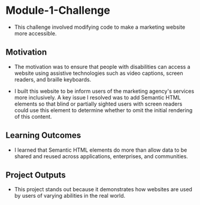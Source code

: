 # Module-1-Challenge
* This challenge involved modifying code to make a marketing website more accessible. 

## Motivation
* The motivation was to ensure that people with disabilities can access a website using assistive technologies such as video captions, screen readers, and braille keyboards. 

* I built this website to be inform users of the marketing agency's services more inclusively. A key issue I resolved was to add Semantic HTML elements so that blind or partially sighted users with screen readers could use this element to determine whether to omit the initial rendering of this content. 

## Learning Outcomes
* I learned that Semantic HTML elements do more than allow data to be shared and reused across applications, enterprises, and communities.

## Project Outputs
* This project stands out because it demonstrates how websites are used by users of varying abilities in the real world. 
